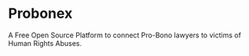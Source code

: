 # Probonex
A Free Open Source Platform to connect Pro-Bono lawyers to victims of Human Rights Abuses.
